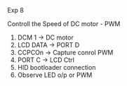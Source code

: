Exp 8

Controll the Speed of DC motor - PWM


1. DCM 1 -> DC motor
2. LCD DATA -> PORT D
3. CCPCOn -> Capture conrol PWM
4. PORT C -> LCD Ctrl
5. HID bootloader connection
6. Observe LED o/p or PWM
